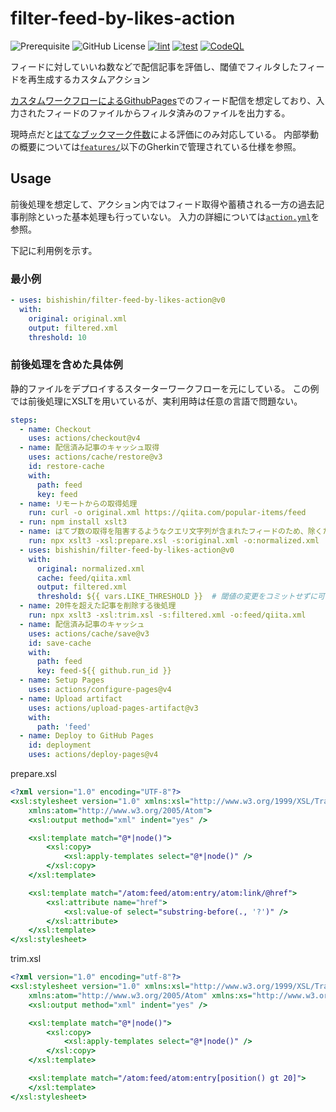 # filter-feed-by-likes-action
![Prerequisite](https://img.shields.io/badge/node-%3E%3D20-blue.svg?logo=nodedotjs)
![GitHub License](https://img.shields.io/github/license/bishishin/filter-feed-by-likes-action)
[![lint](https://github.com/bishishin/filter-feed-by-likes-action/actions/workflows/lint.yaml/badge.svg)](https://github.com/bishishin/filter-feed-by-likes-action/actions/workflows/lint.yaml)
[![test](https://github.com/bishishin/filter-feed-by-likes-action/actions/workflows/test.yaml/badge.svg)](https://github.com/bishishin/filter-feed-by-likes-action/actions/workflows/test.yaml)
[![CodeQL](https://github.com/bishishin/filter-feed-by-likes-action/actions/workflows/codeql-analysis.yaml/badge.svg)](https://github.com/bishishin/filter-feed-by-likes-action/actions/workflows/codeql-analysis.yaml)

フィードに対していいね数などで配信記事を評価し、閾値でフィルタしたフィードを再生成するカスタムアクション

[カスタムワークフローによるGithubPages](https://docs.github.com/ja/pages/getting-started-with-github-pages/using-custom-workflows-with-github-pages)でのフィード配信を想定しており、入力されたフィードのファイルからフィルタ済みのファイルを出力する。

現時点だと[はてなブックマーク件数](https://developer.hatena.ne.jp/ja/documents/bookmark/apis/getcount/)による評価にのみ対応している。
内部挙動の概要については[`features/`](features/)以下のGherkinで管理されている仕様を参照。

## Usage

前後処理を想定して、アクション内ではフィード取得や蓄積される一方の過去記事削除といった基本処理も行っていない。
入力の詳細については[`action.yml`](action.yml)を参照。

下記に利用例を示す。

### 最小例
```yaml
- uses: bishishin/filter-feed-by-likes-action@v0
  with:
    original: original.xml
    output: filtered.xml
    threshold: 10
```

### 前後処理を含めた具体例
静的ファイルをデプロイするスターターワークフローを元にしている。
この例では前後処理にXSLTを用いているが、実利用時は任意の言語で問題ない。
```yaml
steps:
  - name: Checkout
    uses: actions/checkout@v4
  - name: 配信済み記事のキャッシュ取得
    uses: actions/cache/restore@v3
    id: restore-cache
    with:
      path: feed
      key: feed
  - name: リモートからの取得処理
    run: curl -o original.xml https://qiita.com/popular-items/feed
  - run: npm install xslt3
  - name: はてブ数の取得を阻害するようなクエリ文字列が含まれたフィードのため、除くための前処理
    run: npx xslt3 -xsl:prepare.xsl -s:original.xml -o:normalized.xml
  - uses: bishishin/filter-feed-by-likes-action@v0
    with:
      original: normalized.xml
      cache: feed/qiita.xml
      output: filtered.xml
      threshold: ${{ vars.LIKE_THRESHOLD }}  # 閾値の変更をコミットせずに可能にする
  - name: 20件を超えた記事を削除する後処理
    run: npx xslt3 -xsl:trim.xsl -s:filtered.xml -o:feed/qiita.xml
  - name: 配信済み記事のキャッシュ
    uses: actions/cache/save@v3
    id: save-cache
    with:
      path: feed
      key: feed-${{ github.run_id }}
  - name: Setup Pages
    uses: actions/configure-pages@v4
  - name: Upload artifact
    uses: actions/upload-pages-artifact@v3
    with:
      path: 'feed'
  - name: Deploy to GitHub Pages
    id: deployment
    uses: actions/deploy-pages@v4
```
prepare.xsl
```xsl
<?xml version="1.0" encoding="UTF-8"?>
<xsl:stylesheet version="1.0" xmlns:xsl="http://www.w3.org/1999/XSL/Transform"
    xmlns:atom="http://www.w3.org/2005/Atom">
    <xsl:output method="xml" indent="yes" />

    <xsl:template match="@*|node()">
        <xsl:copy>
            <xsl:apply-templates select="@*|node()" />
        </xsl:copy>
    </xsl:template>

    <xsl:template match="/atom:feed/atom:entry/atom:link/@href">
        <xsl:attribute name="href">
            <xsl:value-of select="substring-before(., '?')" />
        </xsl:attribute>
    </xsl:template>
</xsl:stylesheet>
```
trim.xsl
```xsl
<?xml version="1.0" encoding="utf-8"?>
<xsl:stylesheet version="1.0" xmlns:xsl="http://www.w3.org/1999/XSL/Transform"
    xmlns:atom="http://www.w3.org/2005/Atom" xmlns:xs="http://www.w3.org/2001/XMLSchema">
    <xsl:output method="xml" indent="yes" />

    <xsl:template match="@*|node()">
        <xsl:copy>
            <xsl:apply-templates select="@*|node()" />
        </xsl:copy>
    </xsl:template>

    <xsl:template match="/atom:feed/atom:entry[position() gt 20]">
    </xsl:template>
</xsl:stylesheet>
```